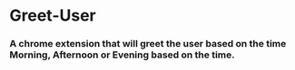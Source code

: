 # Greet-User
<h3>A chrome extension that will greet the user based on the time Morning, Afternoon or Evening based on the time.</h3>
